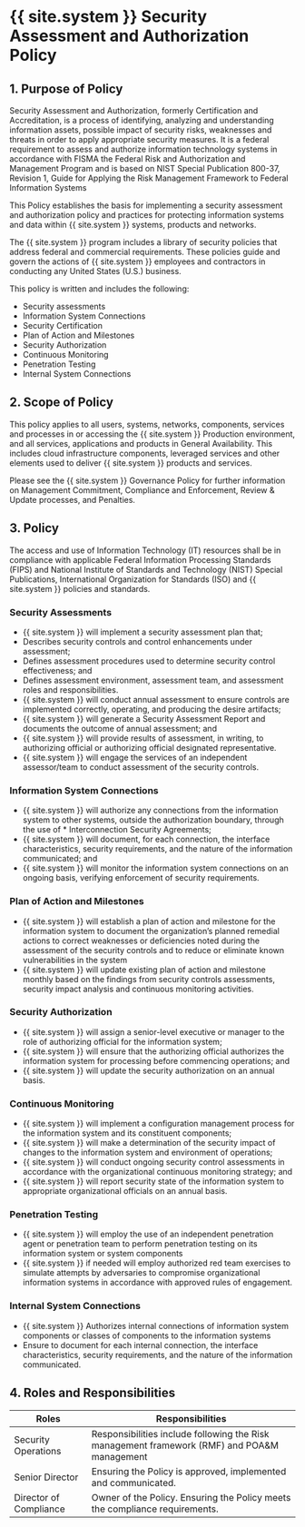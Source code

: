 # {{ site.system }} Security Assessment and Authorization Policy

## 1. Purpose of Policy
Security Assessment and Authorization, formerly Certification and Accreditation, is a process of identifying, analyzing and understanding information assets, possible impact of security risks, weaknesses and threats in order to apply appropriate security measures. It is a federal requirement to assess and authorize information technology systems in accordance with FISMA the Federal Risk and Authorization and Management Program and is based on NIST Special Publication 800-37, Revision 1, Guide for Applying the Risk Management Framework to Federal Information Systems

This Policy establishes the basis for implementing a security assessment and authorization policy and practices for protecting information systems and data within {{ site.system }} systems, products and networks.

The {{ site.system }} program includes a library of security policies that address federal and commercial requirements. These policies guide and govern the actions of {{ site.system }} employees and contractors in conducting any United States (U.S.) business.

This policy is written and includes the following:
* Security assessments
* Information System Connections
* Security Certification
* Plan of Action and Milestones
* Security Authorization
* Continuous Monitoring
* Penetration Testing
* Internal System Connections

## 2. Scope of Policy
This policy applies to all users, systems, networks, components, services and processes in or accessing the {{ site.system }} Production environment, and all services, applications and products in General Availability.  This includes cloud infrastructure components, leveraged services and other elements used to deliver {{ site.system }} products and services.

Please see the {{ site.system }} Governance Policy for further information on Management Commitment, Compliance and Enforcement, Review & Update processes, and Penalties.

## 3. Policy
The access and use of Information Technology (IT) resources shall be in compliance with applicable Federal Information Processing Standards (FIPS) and National Institute of Standards and Technology (NIST) Special Publications, International Organization for Standards (ISO) and {{ site.system }} policies and standards.

### Security Assessments
* {{ site.system }} will implement a security assessment plan that;
 * Describes security controls and control enhancements under assessment;
 * Defines assessment procedures used to determine security control effectiveness; and
 * Defines assessment environment, assessment team, and assessment roles and responsibilities.
* {{ site.system }} will conduct annual assessment to ensure controls are implemented correctly, operating, and producing the desire artifacts;
* {{ site.system }} will generate a Security Assessment Report and documents the outcome of annual assessment; and
* {{ site.system }} will provide results of assessment, in writing, to authorizing official or authorizing official designated representative.  
* {{ site.system }} will engage the services of an independent assessor/team to conduct assessment of the security controls.   

### Information System Connections
* {{ site.system }} will authorize any connections from the information system to other systems, outside the authorization boundary, through the use of * Interconnection Security Agreements;
* {{ site.system }} will document, for each connection, the interface characteristics, security requirements, and the nature of the information communicated; and
* {{ site.system }} will monitor the information system connections on an ongoing basis, verifying enforcement of security requirements.

### Plan of Action and Milestones
* {{ site.system }} will establish a plan of action and milestone for the information system to document the organization’s planned remedial actions to correct weaknesses or deficiencies noted during the assessment of the security controls and to reduce or eliminate known vulnerabilities in the system
* {{ site.system }} will update existing plan of action and milestone monthly based on the findings from security controls assessments, security impact analysis and continuous monitoring activities.  

### Security Authorization
* {{ site.system }} will assign a senior-level executive or manager to the role of authorizing official for the information system;
* {{ site.system }} will ensure that the authorizing official authorizes the information system for processing before commencing operations; and
* {{ site.system }} will update the security authorization on an annual basis.

### Continuous Monitoring
* {{ site.system }} will implement a configuration management process for the information system and its constituent components;
* {{ site.system }} will make a determination of the security impact of changes to the information system and environment of operations;
* {{ site.system }} will conduct ongoing security control assessments in accordance with the organizational continuous monitoring strategy; and
* {{ site.system }} will report security state of the information system to appropriate organizational officials on an annual basis.

### Penetration Testing
* {{ site.system }} will employ the use of an independent penetration agent or penetration team to perform penetration testing on its information system or system components
* {{ site.system }} if needed will employ authorized red team exercises to simulate attempts by adversaries to compromise organizational information systems in accordance with approved rules of engagement.

### Internal System Connections
* {{ site.system }} Authorizes internal connections of information system components or classes of components to the information systems
* Ensure to document for each internal connection, the interface characteristics, security requirements, and the nature of the information communicated.

## 4. Roles and Responsibilities
|Roles                 | Responsibilities                                                                           |
|----------------------|--------------------------------------------------------------------------------------------|
|Security Operations   | Responsibilities include following the Risk management framework (RMF) and POA&M management|
|Senior Director       | Ensuring the Policy is approved, implemented and communicated.|
|Director of Compliance| Owner of the Policy. Ensuring the Policy meets the compliance requirements.|
